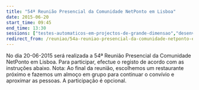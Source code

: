 ```yaml
---
title: "54ª Reunião Presencial da Comunidade NetPonto em Lisboa"
date: 2015-06-20
start_time: 09:45
end_time: 13:30
sessions: ["testes-automaticos-em-projectos-de-grande-dimensao","desenvolvimento-wcf-cross-platform-usando-xamarin"]
redirect_from: /reuniao/54a-reuniao-presencial-da-comunidade-netponto-em-lisboa/
---
```

No dia 20-06-2015 será realizada a 54ª Reunião Presencial da Comunidade NetPonto em Lisboa. Para participar, efectue o registo de acordo com as instruções abaixo.
Nota: Ao final da reunião, escolhemos um restaurante próximo e fazemos um almoço em grupo para continuar o convívio e aproximar as pessoas. A participação é opcional.
